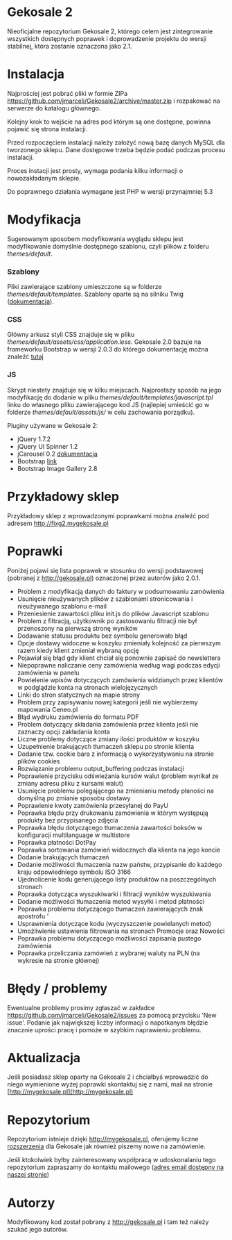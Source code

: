 Gekosale 2
========
Nieoficjalne repozytorium Gekosale 2, którego celem jest zintegrowanie wszystkich dostępnych poprawek i doprowadzenie projektu do wersji stabilnej, która zostanie oznaczona jako 2.1.

# Instalacja
Najprościej jest pobrać pliki w formie ZIPa https://github.com/jmarceli/Gekosale2/archive/master.zip i rozpakować na serwerze do katalogu głównego.

Kolejny krok to wejście na adres pod którym są one dostępne, powinna pojawić się strona instalacji.

Przed rozpoczęciem instalacji należy założyć nową bazę danych MySQL dla tworzonego sklepu. Dane dostępowe trzeba będzie podać podczas procesu instalacji.

Proces instacji jest prosty, wymaga podania kilku informacji o nowozakładanym sklepie.

Do poprawnego działania wymagane jest PHP w wersji przynajmniej 5.3

# Modyfikacja
Sugerowanym sposobem modyfikowania wyglądu sklepu jest modyfikowanie domyślnie dostępnego szablonu, czyli plików z folderu *themes/default*.

### Szablony
Pliki zawierające szablony umieszczone są w folderze *themes/default/templates*. Szablony oparte są na silniku Twig ([dokumentacja](http://twig.sensiolabs.org/documentation)).

### CSS
Główny arkusz styli CSS znajduje się w pliku *themes/default/assets/css/application.less*. Gekosale 2.0 bazuje na frameworku Bootstrap w wersji 2.0.3 do którego dokumentację można znaleźć [tutaj](http://bootstrapdocs.com/v2.0.3/docs/)

### JS
Skrypt niestety znajduje się w kilku miejscach. Najprostszy sposób na jego modyfikację do dodanie w pliku *themes/default/templates/javascript.tpl* linku do własnego pliku zawierającego kod JS (najlepiej umieścić go w folderze *themes/default/assets/js/* w celu zachowania porządku).

Pluginy używane w Gekosale 2:

* jQuery 1.7.2
* jQuery UI Spinner 1.2
* jCarousel 0.2 [dokumentacja](http://www.klm-mra.be/klm-new/homepage/jcarousel/)
* Bootstrap [link](http://bootstrapdocs.com/v2.0.3/docs/javascript.html)
* Bootstrap Image Gallery 2.8


# Przykładowy sklep
Przykładowy sklep z wprowadzonymi poprawkami można znaleźć pod adresem http://fixg2.mygekosale.pl

# Poprawki
Poniżej pojawi się lista poprawek w stosunku do wersji podstawowej (pobranej z http://gekosale.pl) oznaczonej przez autorów jako 2.0.1.

* Problem z modyfikacją danych do faktury w podsumowaniu zamówienia
* Usunięcie nieużywanych plików z szablonami stronicowania i nieużywanego szablonu e-mail
* Przeniesienie zawartości pliku init.js do plików Javascript szablonu
* Problem z filtracją, użytkownik po zastosowaniu filtracji nie był przenoszony na pierwszą stronę wyników
* Dodawanie statusu produktu bez symbolu generowało błąd
* Opcje dostawy widoczne w koszyku zmieniały kolejność za pierwszym razem kiedy klient zmieniał wybraną opcję
* Pojawiał się błąd gdy klient chciał się ponownie zapisać do newslettera
* Niepoprawne naliczanie ceny zamówienia według wagi podczas edycji zamówienia w panelu
* Powielenie wpisów dotyczących zamówienia widzianych przez klientów w podglądzie konta na stronach wielojęzycznych
* Linki do stron statycznych na mapie strony
* Problem przy zapisywaniu nowej kategorii jeśli nie wybierzemy mapowania Ceneo.pl
* Błąd wydruku zamówienia do formatu PDF
* Problem dotyczący składania zamówienia przez klienta jeśli nie zaznaczy opcji zakładania konta
* Liczne problemy dotyczące zmiany ilości produktów w koszyku
* Uzupełnienie brakujących tłumaczeń sklepu po stronie klienta
* Dodanie tzw. cookie bara z informacją o wykorzystywaniu na stronie plików cookies
* Rozwiązanie problemu output_buffering podczas instalacji
* Poprawienie przycisku odświeżania kursów walut (problem wynikał ze zmiany adresu pliku z kursami walut)
* Usunięcie problemu polegającego na zmienianiu metody płaności na domyślną po zmianie sposobu dostawy
* Poprawienie kwoty zamówienia przesyłanej do PayU
* Poprawka błędu przy drukowaniu zamówienia w którym występują produkty bez przypisanego zdjęcia
* Poprawka błędu dotyczącego tłumaczenia zawartości boksów w konfiguracji multilanguage w multistore
* Poprawka płatności DotPay
* Poprawka sortowania zamówień widocznych dla klienta na jego koncie
* Dodanie brakujących tłumaczeń
* Dodanie możliwości tłumaczenia nazw państw, przypisanie do każdego kraju odpowiedniego symbolu ISO 3166
* Ujednolicenie kodu generującego listy produktów na poszczególnych stronach
* Poprawka dotycząca wyszukiwarki i filtracji wyników wyszukiwania
* Dodanie możliwości tłumaczenia metod wysyłki i metod płatności
* Poprawka problemu dotyczącego tłumaczeń zawierających znak apostrofu '
* Usprawnienia dotyczące kodu (wyczyszczenie powielanych metod)
* Umożliwienie ustawienia filtrowania na stronach Promocje oraz Nowości
* Poprawka problemu dotyczącego możliwości zapisania pustego zamówienia
* Poprawka przeliczania zamówień z wybranej waluty na PLN (na wykresie na stronie głównej)

# Błędy / problemy
Ewentualne problemy prosimy zgłaszać w zakładce https://github.com/jmarceli/Gekosale2/issues za pomocą przycisku 'New issue'.
Podanie jak największej liczby informacji o napotkanym błędzie znacznie uprości pracę i pomoże w szybkim naprawieniu problemu.

# Aktualizacja
Jeśli posiadasz sklep oparty na Gekosale 2 i chciałbyś wprowadzić do niego wymienione wyżej poprawki skontaktuj się z nami, mail na stronie [http://mygekosale.pl](http://mygekosale.pl)

# Repozytorium
Repozytorium istnieje dzięki http://mygekosale.pl, oferujemy liczne [rozszerzenia](http://mygekosale.pl/moduly) dla Gekosale jak również piszemy nowe na zamówienie.

Jeśli ktokolwiek byłby zainteresowany współpracą w udoskonalaniu tego repozytorium zapraszamy do kontaktu mailowego ([adres email dostępny na naszej stronie](http://mygekosale.pl))

# Autorzy
Modyfikowany kod został pobrany z http://gekosale.pl i tam też należy szukać jego autorów.
